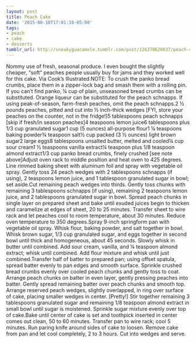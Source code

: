 ```yaml
---
layout: post
title: Peach Cake
date: '2015-08-10T17:01:16-05:00'
tags:
- peach
- cake
- desserts
tumblr_url: http://sneakyguacamole.tumblr.com/post/126370626037/peach-cake
---
```

Nommy use of fresh, seasonal produce. I even bought the slightly cheaper, “soft” peaches people usually buy for jams and they worked well for this cake. Via Cook’s Illustrated.NOTE: To crush the panko bread crumbs, place them in a zipper-lock bag and smash them with a rolling pin. If you can’t find panko, ¼ cup of plain, unseasoned bread crumbs can be substituted. Orange liqueur can be substituted for the peach schnapps. If using peak-of-season, farm-fresh peaches, omit the peach schnapps.2 ½ pounds peaches, pitted and cut into ½ inch-thick wedges [FYI, store your peaches on the counter, not in the fridge!]5 tablespoons peach schnapps [skip if fresh/in season peaches]4 teaspoons lemon juice6 tablespoons plus 1/3 cup granulated sugar1 cup (5 ounces) all-purpose flour1 ¼ teaspoons baking powder¾ teaspoon salt½ cup packed (3 ½ ounces) light brown sugar2 large eggs8 tablespoons unsalted butter, melted and cooled¼ cup sour cream1 ½ teaspoons vanilla extract¼ teaspoon plus 1/8 teaspoon almond extract1/3 cup panko bread crumbs, finely crushed [see note above]Adjust oven rack to middle position and heat oven to 425 degrees. Line rimmed baking sheet with aluminum foil and spray with vegetable oil spray. Gently toss 24 peach wedges with 2 tablespoons schnapps (if using), 2 teaspoons lemon juice, and 1 tablespoon granulated sugar in bowl; set aside.Cut remaining peach wedges into thirds. Gently toss chunks with remaining 3 tablespoons schnapps (if using), remaining 2 teaspoons lemon juice, and 2 tablespoons granulated sugar in bowl. Spread peach chunks in single layer on prepared sheet and bake until exuded juices begin to thicken and caramelize at edges of sheet, 20 to 25 minutes. Transfer sheet to wire rack and let peaches cool to room temperature, about 30 minutes. Reduce oven temperature to 350 degrees.Spray 9-inch springform pan with vegetable oil spray. Whisk flour, baking powder, and salt together in bowl. Whisk brown sugar, 1/3 cup granulated sugar, and eggs together in second bowl until thick and homogeneous, about 45 seconds. Slowly whisk in butter until combined. Add sour cream, vanilla, and ¼ teaspoon almond extract; whisk until combined. Add flour mixture and whisk until just combined.Transfer half of batter to prepared pan; using offset spatula, spread batter evenly to pan edges and smooth surface. Sprinkle crushed bread crumbs evenly over cooled peach chunks and gently toss to coat. Arrange peach chunks on batter in even layer, gently pressing peaches into batter. Gently spread remaining batter over peach chunks and smooth top. Arrange reserved peach wedges, slightly overlapped, in ring over surface of cake, placing smaller wedges in center. [Pretty!] Stir together remaining 3 tablespoons granulated sugar and remaining 1/8 teaspoon almond extract in small bowl until sugar is moistened. Sprinkle sugar mixture evenly over top of cake.Bake until center of cake is set and toothpick inserted in center comes out clean, 50 to 60 minutes. Transfer pan to wire rack; cool 5 minutes. Run paring knife around sides of cake to loosen. Remove cake from pan and let cool completely, 2 to 3 hours. Cut into wedges and serve.
